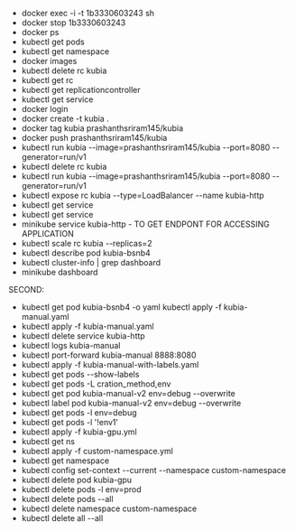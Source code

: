  - docker exec -i -t 1b3330603243 sh
 - docker stop 1b3330603243
 - docker ps
 - kubectl get pods
 - kubectl get namespace
 - docker images 
 - kubectl delete rc kubia
 - kubectl get rc
 - kubectl get replicationcontroller
 - kubectl get service
 - docker login
- docker create -t kubia .
 - docker tag kubia prashanthsriram145/kubia
 - docker push prashanthsriram145/kubia
 - kubectl run kubia --image=prashanthsriram145/kubia --port=8080 --generator=run/v1
 - kubectl delete rc kubia
 - kubectl run kubia --image=prashanthsriram145/kubia --port=8080 --generator=run/v1
 - kubectl expose rc kubia --type=LoadBalancer --name kubia-http
 - kubectl get service
 - kubectl get service
- minikube service kubia-http - TO GET ENDPONT FOR ACCESSING APPLICATION
- kubectl scale rc kubia --replicas=2
- kubectl describe pod kubia-bsnb4
- kubectl cluster-info | grep dashboard
- minikube dashboard

SECOND:
- kubectl get pod kubia-bsnb4 -o yaml
kubectl apply -f kubia-manual.yaml 
- kubectl apply -f kubia-manual.yaml 
- kubectl delete service kubia-http
- kubectl logs kubia-manual
- kubectl port-forward kubia-manual 8888:8080
- kubectl apply -f kubia-manual-with-labels.yaml 
- kubectl get pods --show-labels
- kubectl get pods -L cration_method,env
- kubectl get pod kubia-manual-v2 env=debug --overwrite
- kubectl label pod kubia-manual-v2 env=debug --overwrite
- kubectl get pods -l env=debug
- kubectl get pods -l '!env1'
- kubectl apply -f kubia-gpu.yml 
- kubectl get ns
- kubectl apply -f custom-namespace.yml 
- kubectl get namespace
- kubectl config set-context --current --namespace custom-namespace
- kubectl delete pod kubia-gpu
- kubectl delete pods -l env=prod
- kubectl delete pods --all
- kubectl delete namespace custom-namespace
- kubectl delete all --all
